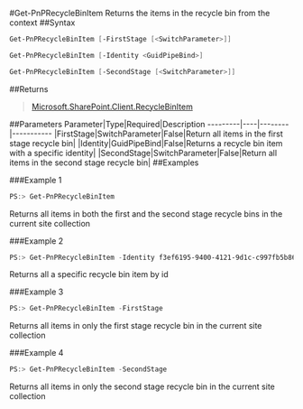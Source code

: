 #Get-PnPRecycleBinItem
Returns the items in the recycle bin from the context
##Syntax
```powershell
Get-PnPRecycleBinItem [-FirstStage [<SwitchParameter>]]
```


```powershell
Get-PnPRecycleBinItem [-Identity <GuidPipeBind>]
```


```powershell
Get-PnPRecycleBinItem [-SecondStage [<SwitchParameter>]]
```


##Returns
>[Microsoft.SharePoint.Client.RecycleBinItem](https://msdn.microsoft.com/en-us/library/microsoft.sharepoint.client.recyclebinitem.aspx)

##Parameters
Parameter|Type|Required|Description
---------|----|--------|-----------
|FirstStage|SwitchParameter|False|Return all items in the first stage recycle bin|
|Identity|GuidPipeBind|False|Returns a recycle bin item with a specific identity|
|SecondStage|SwitchParameter|False|Return all items in the second stage recycle bin|
##Examples

###Example 1
```powershell
PS:> Get-PnPRecycleBinItem
```
Returns all items in both the first and the second stage recycle bins in the current site collection

###Example 2
```powershell
PS:> Get-PnPRecycleBinItem -Identity f3ef6195-9400-4121-9d1c-c997fb5b86c2
```
Returns all a specific recycle bin item by id

###Example 3
```powershell
PS:> Get-PnPRecycleBinItem -FirstStage
```
Returns all items in only the first stage recycle bin in the current site collection

###Example 4
```powershell
PS:> Get-PnPRecycleBinItem -SecondStage
```
Returns all items in only the second stage recycle bin in the current site collection
